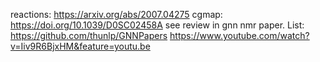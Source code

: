reactions: https://arxiv.org/abs/2007.04275
cgmap: https://doi.org/10.1039/D0SC02458A
see review in gnn nmr paper.
List: https://github.com/thunlp/GNNPapers
https://www.youtube.com/watch?v=Iiv9R6BjxHM&feature=youtu.be